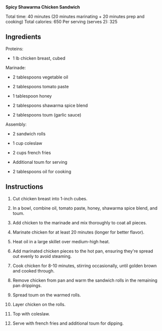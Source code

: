 **Spicy Shawarma Chicken Sandwich**

Total time: 40 minutes (20 minutes marinating + 20 minutes prep and
cooking) Total calories: 650 Per serving (serves 2): 325

## **Ingredients**

Proteins:

-   1 lb chicken breast, cubed

Marinade:

-   2 tablespoons vegetable oil

-   2 tablespoons tomato paste

-   1 tablespoon honey

-   2 tablespoons shawarma spice blend

-   2 tablespoons toum (garlic sauce)

Assembly:

-   2 sandwich rolls

-   1 cup coleslaw

-   2 cups french fries

-   Additional toum for serving

-   2 tablespoons oil for cooking

## **Instructions**

1.  Cut chicken breast into 1-inch cubes.

2.  In a bowl, combine oil, tomato paste, honey, shawarma spice blend,
    and toum.

3.  Add chicken to the marinade and mix thoroughly to coat all pieces.

4.  Marinate chicken for at least 20 minutes (longer for better flavor).

5.  Heat oil in a large skillet over medium-high heat.

6.  Add marinated chicken pieces to the hot pan, ensuring they\'re
    spread out evenly to avoid steaming.

7.  Cook chicken for 8-10 minutes, stirring occasionally, until golden
    brown and cooked through.

8.  Remove chicken from pan and warm the sandwich rolls in the remaining
    pan drippings.

9.  Spread toum on the warmed rolls.

10. Layer chicken on the rolls.

11. Top with coleslaw.

12. Serve with french fries and additional toum for dipping.
